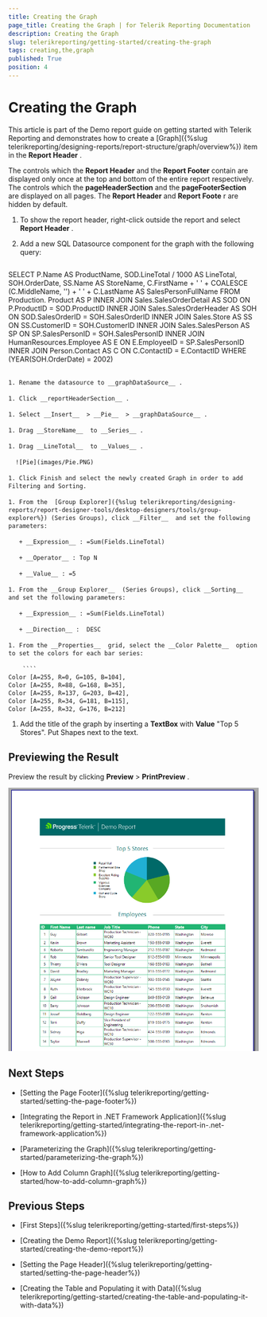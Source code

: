 ```yaml
---
title: Creating the Graph
page_title: Creating the Graph | for Telerik Reporting Documentation
description: Creating the Graph
slug: telerikreporting/getting-started/creating-the-graph
tags: creating,the,graph
published: True
position: 4
---
```


# Creating the Graph



This article is part of the Demo report guide on getting started with Telerik Reporting and demonstrates         how to create a [Graph]({%slug telerikreporting/designing-reports/report-structure/graph/overview%}) item in the __Report Header__ .       

The controls which the __Report Header__  and the __Report Footer__  contain are displayed only once at the top and bottom         of the entire report respectively. The controls which the __pageHeaderSection__  and the __pageFooterSection__  are displayed on all pages.         The __Report Header__  and __Report Foote__ r are hidden by default.       

1. To show the report header, right-click outside the report and select __Report Header__ .             

1. Add a new SQL Datasource component for the graph with the following query:             

    
      ````sql
SELECT
P.Name AS ProductName, SOD.LineTotal / 1000 AS LineTotal,
SOH.OrderDate,
SS.Name AS StoreName,
C.FirstName + ' ' + COALESCE (C.MiddleName, '') + ' ' + C.LastName AS SalesPersonFullName
FROM
Production. Product AS P
INNER JOIN Sales.SalesOrderDetail AS SOD ON P.ProductID = SOD.ProductID
INNER JOIN Sales.SalesOrderHeader AS SOH ON SOD.SalesOrderID = SOH.SalesOrderID
INNER JOIN Sales.Store AS SS             ON SS.CustomerID = SOH.CustomerID
INNER JOIN Sales.SalesPerson AS SP       ON SP.SalesPersonID = SOH.SalesPersonID
INNER JOIN HumanResources.Employee AS E  ON E.EmployeeID = SP.SalesPersonID
INNER JOIN Person.Contact AS C           ON C.ContactID = E.ContactID
WHERE     (YEAR(SOH.OrderDate) = 2002)
````

1. Rename the datasource to __graphDataSource__ .             

1. Click __reportHeaderSection__ .             

1. Select __Insert__  > __Pie__  > __graphDataSource__ .             

1. Drag __StoreName__  to __Series__ .             

1. Drag __LineTotal__  to __Values__ .               

  ![Pie](images/Pie.PNG)

1. Click Finish and select the newly created Graph in order to add Filtering and Sorting.             

1. From the  [Group Explorer]({%slug telerikreporting/designing-reports/report-designer-tools/desktop-designers/tools/group-explorer%}) (Series Groups), click __Filter__  and set the following parameters:             

   + __Expression__ : =Sum(Fields.LineTotal)

   + __Operator__ : Top N

   + __Value__ : =5

1. From the __Group Explorer__  (Series Groups), click __Sorting__  and set the following parameters:             

   + __Expression__ : =Sum(Fields.LineTotal)

   + __Direction__ :  DESC

1. From the __Properties__  grid, select the __Color Palette__  option to set the colors for each bar series:             

    ````
Color [A=255, R=0, G=105, B=104],
Color [A=255, R=88, G=168, B=35],
Color [A=255, R=137, G=203, B=42],
Color [A=255, R=34, G=181, B=115],
Color [A=255, R=32, G=176, B=212]
````

1. Add the title of the graph by inserting a __TextBox__  with __Value__  "Top 5 Stores". Put Shapes next to the text.             

## Previewing the Result

Preview the result by clicking __Preview__  > __PrintPreview__ .           

  ![Report With Graph](images/ReportWithGraph.PNG)

## Next Steps

* [Setting the Page Footer]({%slug telerikreporting/getting-started/setting-the-page-footer%})

* [Integrating the Report in .NET Framework Application]({%slug telerikreporting/getting-started/integrating-the-report-in-.net-framework-application%})

* [Parameterizing the Graph]({%slug telerikreporting/getting-started/parameterizing-the-graph%})

* [How to Add Column Graph]({%slug telerikreporting/getting-started/how-to-add-column-graph%})

## Previous Steps

* [First Steps]({%slug telerikreporting/getting-started/first-steps%})

* [Creating the Demo Report]({%slug telerikreporting/getting-started/creating-the-demo-report%})

* [Setting the Page Header]({%slug telerikreporting/getting-started/setting-the-page-header%})

* [Creating the Table and Populating it with Data]({%slug telerikreporting/getting-started/creating-the-table-and-populating-it-with-data%})

